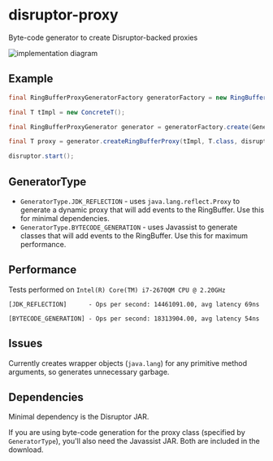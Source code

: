 disruptor-proxy
===============

Byte-code generator to create Disruptor-backed proxies

![implementation diagram](http://img.epickrram.com/projects/ringbuffer-proxy.png)

Example
-------

```java
final RingBufferProxyGeneratorFactory generatorFactory = new RingBufferProxyGeneratorFactory();

final T tImpl = new ConcreteT();

final RingBufferProxyGenerator generator = generatorFactory.create(GeneratorType.BYTECODE_GENERATION);

final T proxy = generator.createRingBufferProxy(tImpl, T.class, disruptor);

disruptor.start();
```

GeneratorType
-------------

* `GeneratorType.JDK_REFLECTION` - uses `java.lang.reflect.Proxy` to generate a dynamic proxy that will add events to the RingBuffer. Use this for minimal dependencies.
* `GeneratorType.BYTECODE_GENERATION` - uses Javassist to generate classes that will add events to the RingBuffer. Use this for maximum performance.

Performance
-----------

Tests performed on `Intel(R) Core(TM) i7-2670QM CPU @ 2.20GHz`

`[JDK_REFLECTION]      - Ops per second: 14461091.00, avg latency 69ns`

`[BYTECODE_GENERATION] - Ops per second: 18313904.00, avg latency 54ns`

Issues
------

Currently creates wrapper objects (`java.lang`) for any primitive method arguments, so generates unnecessary garbage.

Dependencies
------------

Minimal dependency is the Disruptor JAR. 

If you are using byte-code generation for the proxy class (specified by `GeneratorType`), you'll also need the Javassist JAR. Both are included in the download.
